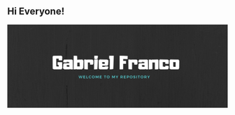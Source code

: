 ## Hi Everyone!

<img src="https://github.com/GaboIFC16/GabolFC16/blob/master/Pastel%20Red%20and%20Pink%20Photo%20Vintage%20Bike%20Facebook%20Cover.png"/>
